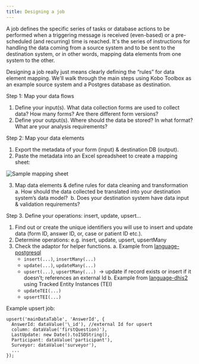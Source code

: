 ```yaml
---
title: Designing a job
---
```


A job defines the specific series of tasks or database actions to be performed
when a triggering message is received (even-based) or a pre-scheduled (and
recurring) time is reached. It's the series of instructions for handling the
data coming from a source system and to be sent to the destination system, or in
other words, mapping data elements from one system to the other.

Designing a job really just means clearly defining the “rules” for data element
mapping. We'll walk through the main steps using Kobo Toolbox as an example
source system and a Postgres database as destination.

Step 1: Map your data flows

1. Define your input(s). What data collection forms are used to collect data?
   How many forms? Are there different form versions?
2. Define your output(s). Where should the data be stored? In what format? What
   are your analysis requirements?

Step 2: Map your data elements

1. Export the metadata of your form (input) & destination DB (output).
2. Paste the metadata into an Excel spreadsheet to create a mapping sheet:

![Sample mapping sheet](/img/data-element-mapping.png)

3. Map data elements & define rules for data cleaning and transformation a. How
   should the data collected be translated into your destination system’s data
   model?  b. Does your destination system have data input & validation
   requirements?

Step 3. Define your operations: insert, update, upsert...

1. Find out or create the unique identifiers you will use to insert and update
   data (form ID, answer ID, or, case or patient ID etc.).
2. Determine operations: e.g. insert, update, upsert, upsertMany
3. Check the adaptor for helper functions. a. Example from
   [language-postgresql](https://github.com/OpenFn/language-postgresql)
   - `insert(...)`, `insertMany(...)`
   - `update(...)`, `updateMany(...)`
   - `upsert(...)`, `upsertMany(...)`  → update if record exists or insert if it
     doesn’t; references an external Id b. Example from
     [language-dhis2](https://github.com/OpenFn/language-dhis2) using Tracked
     Entity Instances (TEI)
   - `updateTEI(...)`
   - `upsertTEI(...)`

Example upsert job:

```
upsert('mainDataTable', 'AnswerId', {
  AnswerId: dataValue('\_id'), //external Id for upsert
  column: dataValue('firstQuestion)'),
  LastUpdate: new Date().toISOString(),
  Participant: dataValue('participant'),
  Surveyor: dataValue('surveyor'),
  ...
});
```

